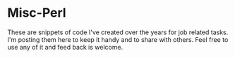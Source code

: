 Misc-Perl
=========

These are snippets of code I've created over the years for job related tasks. I'm posting them here to keep it handy and to share with others. Feel free to use any of it and feed back is welcome.
